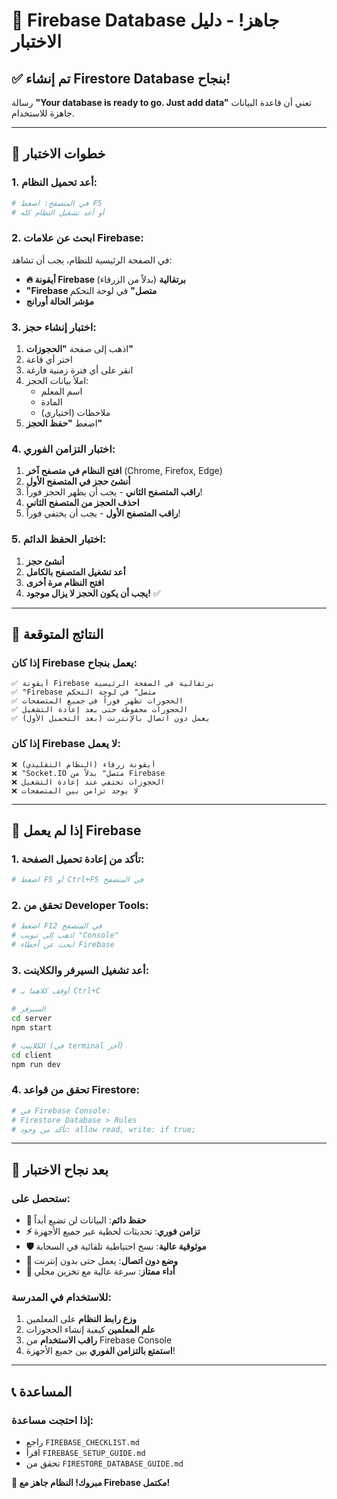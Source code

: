 # 🎉 Firebase Database جاهز! - دليل الاختبار

## ✅ تم إنشاء Firestore Database بنجاح!

رسالة **"Your database is ready to go. Just add data"** تعني أن قاعدة البيانات جاهزة للاستخدام.

---

## 🧪 خطوات الاختبار

### 1. أعد تحميل النظام:
```bash
# في المتصفح: اضغط F5
# أو أعد تشغيل النظام كله
```

### 2. ابحث عن علامات Firebase:
في الصفحة الرئيسية للنظام، يجب أن تشاهد:
- **🔥 أيقونة Firebase برتقالية** (بدلاً من الزرقاء)
- **"Firebase متصل"** في لوحة التحكم
- **مؤشر الحالة أورانج**

### 3. اختبار إنشاء حجز:
1. اذهب إلى صفحة **"الحجوزات"**
2. اختر أي قاعة
3. انقر على أي فترة زمنية فارغة
4. املأ بيانات الحجز:
   - اسم المعلم
   - المادة
   - ملاحظات (اختياري)
5. اضغط **"حفظ الحجز"**

### 4. اختبار التزامن الفوري:
1. **افتح النظام في متصفح آخر** (Chrome, Firefox, Edge)
2. **أنشئ حجز في المتصفح الأول**
3. **راقب المتصفح الثاني** - يجب أن يظهر الحجز فوراً!
4. **احذف الحجز من المتصفح الثاني**
5. **راقب المتصفح الأول** - يجب أن يختفي فوراً!

### 5. اختبار الحفظ الدائم:
1. **أنشئ حجز**
2. **أعد تشغيل المتصفح بالكامل**
3. **افتح النظام مرة أخرى**
4. **يجب أن يكون الحجز لا يزال موجود!** ✅

---

## 🎯 النتائج المتوقعة

### إذا كان Firebase يعمل بنجاح:
```
✅ أيقونة Firebase برتقالية في الصفحة الرئيسية
✅ "Firebase متصل" في لوحة التحكم
✅ الحجوزات تظهر فوراً في جميع المتصفحات
✅ الحجوزات محفوظة حتى بعد إعادة التشغيل
✅ يعمل دون اتصال بالإنترنت (بعد التحميل الأول)
```

### إذا كان Firebase لا يعمل:
```
❌ أيقونة زرقاء (النظام التقليدي)
❌ "Socket.IO متصل" بدلاً من Firebase
❌ الحجوزات تختفي عند إعادة التشغيل
❌ لا يوجد تزامن بين المتصفحات
```

---

## 🚨 إذا لم يعمل Firebase

### 1. تأكد من إعادة تحميل الصفحة:
```bash
# اضغط F5 أو Ctrl+F5 في المتصفح
```

### 2. تحقق من Developer Tools:
```bash
# اضغط F12 في المتصفح
# اذهب إلى تبويب "Console"
# ابحث عن أخطاء Firebase
```

### 3. أعد تشغيل السيرفر والكلاينت:
```bash
# أوقف كلاهما بـ Ctrl+C

# السيرفر
cd server
npm start

# الكلاينت (في terminal آخر)
cd client  
npm run dev
```

### 4. تحقق من قواعد Firestore:
```bash
# في Firebase Console:
# Firestore Database > Rules
# تأكد من وجود: allow read, write: if true;
```

---

## 🎊 بعد نجاح الاختبار

### ستحصل على:
- **💾 حفظ دائم**: البيانات لن تضيع أبداً
- **⚡ تزامن فوري**: تحديثات لحظية عبر جميع الأجهزة
- **🛡️ موثوقية عالية**: نسخ احتياطية تلقائية في السحابة
- **📱 وضع دون اتصال**: يعمل حتى بدون إنترنت
- **🚀 أداء ممتاز**: سرعة عالية مع تخزين محلي

### للاستخدام في المدرسة:
1. **وزع رابط النظام** على المعلمين
2. **علم المعلمين** كيفية إنشاء الحجوزات
3. **راقب الاستخدام** من Firebase Console
4. **استمتع بالتزامن الفوري** بين جميع الأجهزة!

---

## 📞 المساعدة

### إذا احتجت مساعدة:
- راجع `FIREBASE_CHECKLIST.md`
- اقرأ `FIREBASE_SETUP_GUIDE.md`
- تحقق من `FIRESTORE_DATABASE_GUIDE.md`

**🚀 مبروك! النظام جاهز مع Firebase مكتمل!**